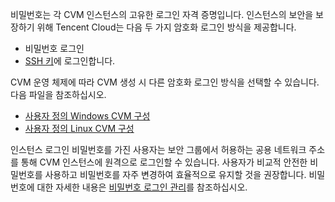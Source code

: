 비밀번호는 각 CVM 인스턴스의 고유한 로그인 자격 증명입니다. 인스턴스의 보안을 보장하기 위해 Tencent Cloud는 다음 두 가지 암호화 로그인 방식을 제공합니다.
- 비밀번호 로그인
- [SSH 키](https://intl.cloud.tencent.com/document/product/213/6092)에 로그인합니다.
 
CVM 운영 체제에 따라 CVM 생성 시 다른 암호화 로그인 방식을 선택할 수 있습니다. 다음 파일을 참조하십시오.
- [사용자 정의 Windows CVM 구성](https://intl.cloud.tencent.com/document/product/213/10516)
- [사용자 정의 Linux CVM 구성](https://intl.cloud.tencent.com/document/product/213/10517)

인스턴스 로그인 비밀번호를 가진 사용자는 보안 그룹에서 허용하는 공용 네트워크 주소를 통해 CVM 인스턴스에 원격으로 로그인할 수 있습니다. 사용자가 비교적 안전한 비밀번호를 사용하고 비밀번호를 자주 변경하여 효율적으로 유지할 것을 권장합니다.
비밀번호에 대한 자세한 내용은 [비밀번호 로그인 관리](https://intl.cloud.tencent.com/document/product/213/17008)를 참조하십시오.
